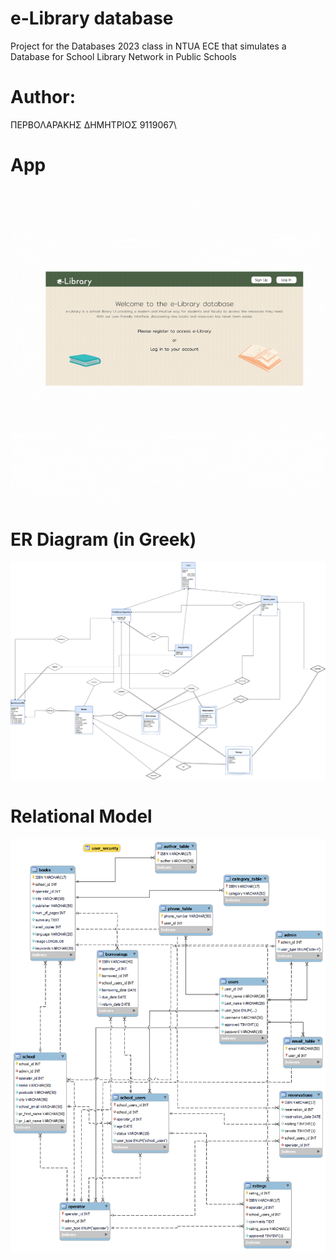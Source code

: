 # e-Library database
Project for the Databases 2023 class in NTUA ECE that simulates a Database for School Library Network in Public Schools
# Author:
ΠΕΡΒΟΛΑΡΑΚΗΣ ΔΗΜΗΤΡΙΟΣ  9119067\


# App 
![Alt text](https://github.com/pervolarakis2001/Library-database/blob/main/app_display.gif) 
# ER Diagram (in Greek)
![Alt text](https://github.com/pervolarakis2001/Library-database/blob/main/Schemas/ER_diagram.png)
# Relational Model
![Alt text](https://github.com/pervolarakis2001/Library-database/blob/main/Schemas/Relational_schema.png)
